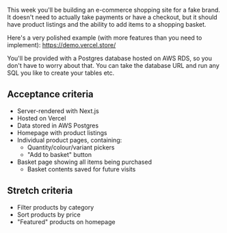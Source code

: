 This week you'll be building an e-commerce shopping site for a fake brand. It doesn't need to actually take payments or have a checkout, but it should have product listings and the ability to add items to a shopping basket.

Here's a very polished example (with more features than you need to implement): https://demo.vercel.store/

You'll be provided with a Postgres database hosted on AWS RDS, so you don't have to worry about that. You can take the database URL and run any SQL you like to create your tables etc.

## Acceptance criteria

- Server-rendered with Next.js
- Hosted on Vercel
- Data stored in AWS Postgres
- Homepage with product listings
- Individual product pages, containing:
  - Quantity/colour/variant pickers
  - "Add to basket" button
- Basket page showing all items being purchased
  - Basket contents saved for future visits

## Stretch criteria

- Filter products by category
- Sort products by price
- "Featured" products on homepage
